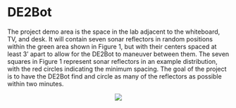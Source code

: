 # DE2Bot
The project demo area is the space in the lab adjacent to the whiteboard, TV, and desk. It will contain seven sonar reflectors in random positions within the green area shown in Figure 1, but with their centers spaced at least 3’ apart to allow for the DE2Bot to maneuver between them. The seven squares in Figure 1 represent sonar reflectors in an example distribution, with the red circles indicating the minimum spacing. The goal of the project is to have the DE2Bot find and circle as many of the reflectors as possible within two minutes.

<p align="center">
  <img src="https://i.imgur.com/1tiA6Xq.png">
</p>
